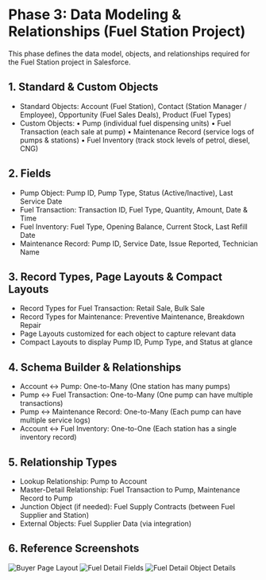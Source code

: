 # Phase 3: Data Modeling & Relationships (Fuel Station Project)
This phase defines the data model, objects, and relationships required for the Fuel Station project in Salesforce.

## 1. Standard & Custom Objects
- Standard Objects: Account (Fuel Station), Contact (Station Manager / Employee), Opportunity (Fuel Sales Deals), Product (Fuel Types)
- Custom Objects: 
  • Pump (individual fuel dispensing units)
  • Fuel Transaction (each sale at pump)
  • Maintenance Record (service logs of pumps & stations)
  • Fuel Inventory (track stock levels of petrol, diesel, CNG)

## 2. Fields
- Pump Object: Pump ID, Pump Type, Status (Active/Inactive), Last Service Date
- Fuel Transaction: Transaction ID, Fuel Type, Quantity, Amount, Date & Time
- Fuel Inventory: Fuel Type, Opening Balance, Current Stock, Last Refill Date
- Maintenance Record: Pump ID, Service Date, Issue Reported, Technician Name

## 3. Record Types, Page Layouts & Compact Layouts
- Record Types for Fuel Transaction: Retail Sale, Bulk Sale
- Record Types for Maintenance: Preventive Maintenance, Breakdown Repair
- Page Layouts customized for each object to capture relevant data
- Compact Layouts to display Pump ID, Pump Type, and Status at glance

## 4. Schema Builder & Relationships
- Account ↔ Pump: One-to-Many (One station has many pumps)
- Pump ↔ Fuel Transaction: One-to-Many (One pump can have multiple transactions)
- Pump ↔ Maintenance Record: One-to-Many (Each pump can have multiple service logs)
- Account ↔ Fuel Inventory: One-to-One (Each station has a single inventory record)

## 5. Relationship Types
- Lookup Relationship: Pump to Account
- Master-Detail Relationship: Fuel Transaction to Pump, Maintenance Record to Pump
- Junction Object (if needed): Fuel Supply Contracts (between Fuel Supplier and Station)
- External Objects: Fuel Supplier Data (via integration)

## 6. Reference Screenshots
![Buyer Page Layout](image1.png)
![Fuel Detail Fields](image2.png)
![Fuel Detail Object Details](image3.png)